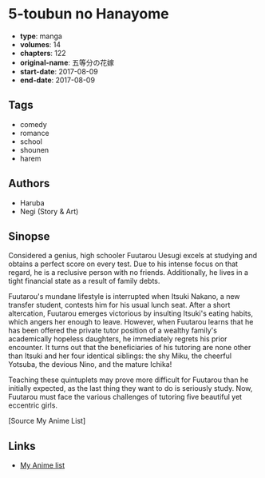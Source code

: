 # 5-toubun no Hanayome

-   **type**: manga
-   **volumes**: 14
-   **chapters**: 122
-   **original-name**: 五等分の花嫁
-   **start-date**: 2017-08-09
-   **end-date**: 2017-08-09

## Tags

-   comedy
-   romance
-   school
-   shounen
-   harem

## Authors

-   Haruba
-   Negi (Story & Art)

## Sinopse

Considered a genius, high schooler Fuutarou Uesugi excels at studying and obtains a perfect score on every test. Due to his intense focus on that regard, he is a reclusive person with no friends. Additionally, he lives in a tight financial state as a result of family debts.

Fuutarou's mundane lifestyle is interrupted when Itsuki Nakano, a new transfer student, contests him for his usual lunch seat. After a short altercation, Fuutarou emerges victorious by insulting Itsuki's eating habits, which angers her enough to leave. However, when Fuutarou learns that he has been offered the private tutor position of a wealthy family's academically hopeless daughters, he immediately regrets his prior encounter. It turns out that the beneficiaries of his tutoring are none other than Itsuki and her four identical siblings: the shy Miku, the cheerful Yotsuba, the devious Nino, and the mature Ichika!

Teaching these quintuplets may prove more difficult for Fuutarou than he initially expected, as the last thing they want to do is seriously study. Now, Fuutarou must face the various challenges of tutoring five beautiful yet eccentric girls.

[Source My Anime List]

## Links

-   [My Anime list](https://myanimelist.net/manga/103851/5-toubun_no_Hanayome)
